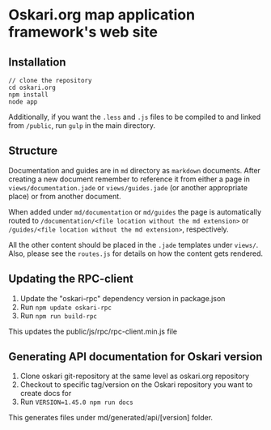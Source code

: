 # Oskari.org map application framework's web site

## Installation

```
// clone the repository
cd oskari.org
npm install
node app
```

Additionally, if you want the `.less` and `.js` files to be compiled to and linked from `/public`, run `gulp` in the main directory.

## Structure

Documentation and guides are in `md` directory as `markdown` documents. After creating a new document remember to reference it from either a page in `views/documentation.jade` or `views/guides.jade` (or another appropriate place) or from another document.

When added under `md/documentation` or `md/guides` the page is automatically routed to `/documentation/<file location without the md extension>` or `/guides/<file location without the md extension>`, respectively.

All the other content should be placed in the `.jade` templates under `views/`. Also, please see the `routes.js` for details on how the content gets rendered.

## Updating the RPC-client

1. Update the "oskari-rpc" dependency version in package.json
2. Run `npm update oskari-rpc`
3. Run `npm run build-rpc`

This updates the public/js/rpc/rpc-client.min.js file

## Generating API documentation for Oskari version

1. Clone oskari git-repository at the same level as oskari.org repository
2. Checkout to specific tag/version on the Oskari repository you want to create docs for
2. Run `VERSION=1.45.0 npm run docs`

This generates files under md/generated/api/[version] folder.
